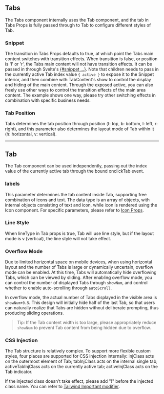## Tabs

The Tabs component internally uses the Tab component, and the tab in Tabs Props is fully passed through to Tab to configure different styles of Tab.

### Snippet

The transition in Tabs Props defaults to true, at which point the Tabs main content switches with transition effects. When transition is false, or position is 'l' or 'r', the Tabs main content will not have transition effects. It can be passed in through Svelte's [{#snippet ...}](https://svelte.dev/docs/svelte/snippet). Note that children needs to pass in the currently active Tab index value `{ active }` to expose it to the Snippet interior, and then combine with TabContent's show to control the display and hiding of the main content. Through the exposed active, you can also freely use other ways to control the transition effects of the main area content. The example shows one way, please try other switching effects in combination with specific business needs.

### Tab Position

Tabs determines the tab position through position (t: top, b: bottom, l: left, r: right), and this parameter also determines the layout mode of Tab within it (h: horizontal, v: vertical).

---

## Tab

The Tab component can be used independently, passing out the index value of the currently active tab through the bound onclickTab event.

### labels

This parameter determines the tab content inside Tab, supporting free combination of icons and text. The data type is an array of objects, with internal objects consisting of text and icon, while icon is rendered using the Icon component. For specific parameters, please refer to [Icon Props](https://stdf.design/#/components?nav=icon&tab=1).

### Line Style

When lineType in Tab props is true, Tab will use line style, but if the layout mode is v (vertical), the line style will not take effect.

### Overflow Mode

Due to limited horizontal space on mobile devices, when using horizontal layout and the number of Tabs is large or dynamically uncertain, overflow mode can be enabled. At this time, Tabs will automatically hide overflowing Tabs, which can be viewed by sliding. After enabling overflow mode, you can control the number of displayed Tabs through `showNum`, and control whether to enable auto-scrolling through `autoScroll`.

In overflow mode, the actual number of Tabs displayed in the visible area is `showNum+0.5`. This design will initially hide half of the last Tab, so that users can naturally realize that Tabs are hidden without deliberate prompting, thus producing sliding operations.

> Tip: If the Tab content width is too large, please appropriately reduce `showNum` to prevent Tab content from being hidden due to overflow.

### CSS Injection

The Tab structure is relatively complex. To support more flexible custom styles, four places are supported for CSS injection internally: injClass acts on the outermost element of Tab; tabInjClass acts on the internal single tab; activeTabInjClass acts on the currently active tab; activeInjClass acts on the Tab indicator.

If the injected class doesn't take effect, please add "!" before the injected class name. You can refer to [Tailwind Important modifier](https://tailwindcss.com/docs/configuration#important-modifier).
